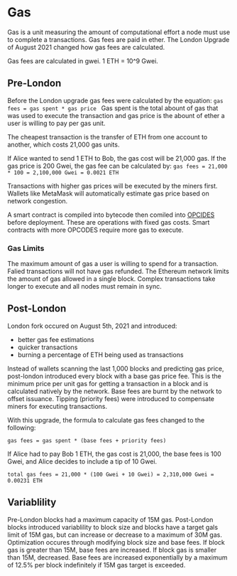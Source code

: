 # Gas

Gas is a unit measuring the amount of computational effort a node must use to complete a transactions. Gas fees are paid in ether. The London Upgrade of August 2021 changed how gas fees are calculated.

Gas fees are calculated in gwei. 1 ETH = 10^9 Gwei.

## Pre-London

Before the London upgrade gas fees were calculated by the equation:
`gas fees = gas spent * gas price `
Gas spent is the total abount of gas that was used to execute the transaction and gas price is the abount of ether a user is willing to pay per gas unit.

The cheapest transaction is the transfer of ETH from one account to another, which costs 21,000 gas units.

If Alice wanted to send 1 ETH to Bob, the gas cost will be 21,000 gas. If the gas price is 200 Gwei, the gas fee can be calculated by:
`gas fees = 21,000 * 100 = 2,100,000 Gwei = 0.0021 ETH`

Transactions with higher gas prices will be executed by the miners first. Wallets like MetaMask will automatically estimate gas price based on network congestion.

A smart contract is compiled into bytecode then comiled into [OPCIDES](https://github.com/crytic/evm-opcodes) before deployment. These are operations with fixed gas costs. Smart contracts with more OPCODES require more gas to execute.

### Gas Limits

The maximum amount of gas a user is willing to spend for a transaction. Falied transactions will not have gas refunded.
The Ethereum network limits the amount of gas allowed in a single block. Complex transactions take longer to execute and all nodes must remain in sync.

## Post-London

London fork occured on August 5th, 2021 and introduced:

- better gas fee estimations
- quicker transactions
- burning a percentage of ETH being used as transactions

Instead of wallets scanning the last 1,000 blocks and predicting gas price, post-london introduced every block with a base gas price fee.
This is the minimum price per unit gas for getting a transaction in a block and is calculated natively by the network. Base fees are burnt by the network to offset issuance.
Tipping (priority fees) were introduced to compensate miners for executing transactions.

With this upgrade, the formula to calculate gas fees changed to the following:

`gas fees = gas spent * (base fees + priority fees)`

If Alice had to pay Bob 1 ETH, the gas cost is 21,000, the base fees is 100 Gwei, and Alice decides to include a tip of 10 Gwei.

`total gas fees = 21,000 * (100 Gwei + 10 Gwei) = 2,310,000 Gwei = 0.00231 ETH`

## Variablility

Pre-London blocks had a maximum capacity of 15M gas. Post-London blocks introduced variablility to block size and blocks have a target gals limit of 15M gas, but can increase or decrease to a maximum of 30M gas. Optimization occures through modifying block size and base fees.
If block gas is greater than 15M, base fees are increased. If block gas is smaller than 15M, decreased.
Base fees are increased exponentially by a maximum of 12.5% per block indefinitely if 15M gas target is exceeded.
